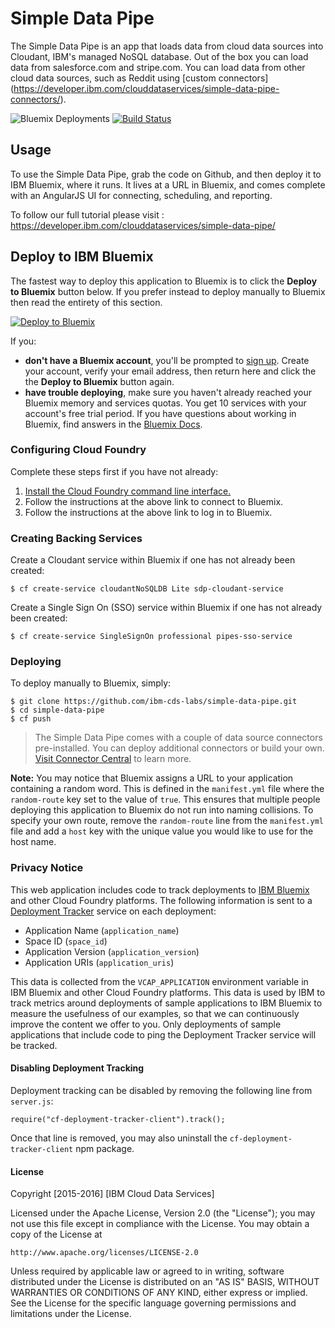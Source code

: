 # Simple Data Pipe 

The Simple Data Pipe is an app that loads data from cloud data sources into Cloudant, IBM's managed NoSQL database. Out of the box you can load data from salesforce.com and stripe.com. You can load data from other cloud data sources, such as Reddit using [custom connectors] (https://developer.ibm.com/clouddataservices/simple-data-pipe-connectors/).

![Bluemix Deployments](https://deployment-tracker.mybluemix.net/stats/eff5ff771f3cfd9e9443463c383565a1/badge.svg) [![Build Status](https://travis-ci.org/ibm-cds-labs/simple-data-pipe.svg?branch=master)](https://travis-ci.org/ibm-cds-labs/simple-data-pipe)

## Usage
To use the Simple Data Pipe, grab the code on Github, and then deploy it to IBM Bluemix, where it runs. It lives at a URL in Bluemix, and comes complete with an AngularJS UI for connecting, scheduling, and reporting. 

To follow our full tutorial please visit : https://developer.ibm.com/clouddataservices/simple-data-pipe/

## Deploy to IBM Bluemix

The fastest way to deploy this application to Bluemix is to click the **Deploy to Bluemix** button below. If you prefer instead to deploy manually to Bluemix then read the entirety of this section.

[![Deploy to Bluemix](https://deployment-tracker.mybluemix.net/stats/eff5ff771f3cfd9e9443463c383565a1/button.svg)](https://bluemix.net/deploy?repository=https://github.com/ibm-cds-labs/simple-data-pipe)

If you:
<ul>
<li><strong>don't have a Bluemix account</strong>,  you'll be prompted to <a href="http://www.ibm.com/cloud-computing/bluemix/" target="_blank">sign up</a>.  Create your account, verify your email address, then return here and click the the <strong>Deploy to Bluemix</strong> button again. </li>
<li><strong>have trouble deploying</strong>, make sure you haven't already reached your Bluemix memory and services quotas. You get 10 services with your account's free trial period. If you have questions about working in Bluemix, find answers in the <a href="https://www.ng.bluemix.net/docs/" target="_blank">Bluemix Docs</a>.</li>
</ul>

### Configuring Cloud Foundry

Complete these steps first if you have not already:

1. [Install the Cloud Foundry command line interface.](https://www.ng.bluemix.net/docs/#starters/install_cli.html)
2. Follow the instructions at the above link to connect to Bluemix.
3. Follow the instructions at the above link to log in to Bluemix.

### Creating Backing Services

Create a Cloudant service within Bluemix if one has not already been created:

    $ cf create-service cloudantNoSQLDB Lite sdp-cloudant-service

Create a Single Sign On (SSO) service within Bluemix if one has not already been created:

    $ cf create-service SingleSignOn professional pipes-sso-service

### Deploying

To deploy manually to Bluemix, simply:

    $ git clone https://github.com/ibm-cds-labs/simple-data-pipe.git
    $ cd simple-data-pipe
    $ cf push

 > The Simple Data Pipe comes with a couple of data source connectors pre-installed. You can deploy additional connectors or build your own. [Visit Connector Central](https://developer.ibm.com/clouddataservices/simple-data-pipe-connectors/) to learn more.

**Note:** You may notice that Bluemix assigns a URL to your application containing a random word. This is defined in the `manifest.yml` file where the `random-route` key set to the value of `true`. This ensures that multiple people deploying this application to Bluemix do not run into naming collisions. To specify your own route, remove the `random-route` line from the `manifest.yml` file and add a `host` key with the unique value you would like to use for the host name.

### Privacy Notice

This web application includes code to track deployments to [IBM Bluemix](https://www.bluemix.net/) and other Cloud Foundry platforms. The following information is sent to a [Deployment Tracker](https://github.com/cloudant-labs/deployment-tracker) service on each deployment:

* Application Name (`application_name`)
* Space ID (`space_id`)
* Application Version (`application_version`)
* Application URIs (`application_uris`)

This data is collected from the `VCAP_APPLICATION` environment variable in IBM Bluemix and other Cloud Foundry platforms. This data is used by IBM to track metrics around deployments of sample applications to IBM Bluemix to measure the usefulness of our examples, so that we can continuously improve the content we offer to you. Only deployments of sample applications that include code to ping the Deployment Tracker service will be tracked.

#### Disabling Deployment Tracking

Deployment tracking can be disabled by removing the following line from `server.js`:

```
require("cf-deployment-tracker-client").track();
```

Once that line is removed, you may also uninstall the `cf-deployment-tracker-client` npm package.

#### License 

Copyright [2015-2016] [IBM Cloud Data Services]

Licensed under the Apache License, Version 2.0 (the "License");
you may not use this file except in compliance with the License.
You may obtain a copy of the License at

    http://www.apache.org/licenses/LICENSE-2.0

Unless required by applicable law or agreed to in writing, software
distributed under the License is distributed on an "AS IS" BASIS,
WITHOUT WARRANTIES OR CONDITIONS OF ANY KIND, either express or implied.
See the License for the specific language governing permissions and
limitations under the License.
